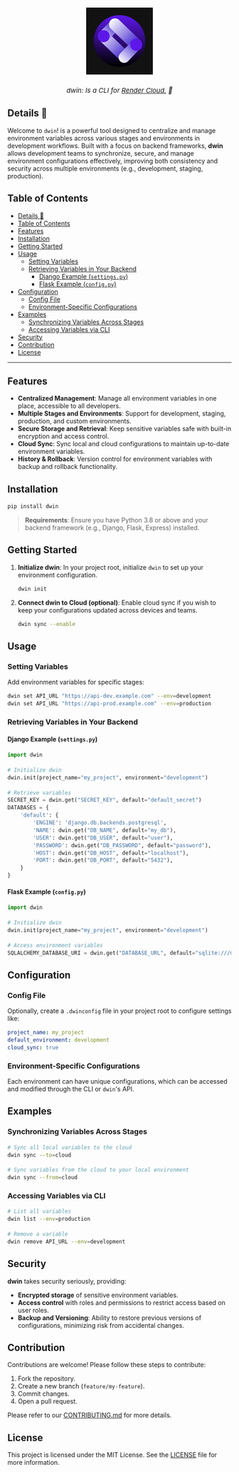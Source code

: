 <h1 align="center">
    <img alt="dwin Logo" width="150px" src="logo/dwin_logo.svg"><br>
</h1>

<div align="center">
<i style="display: block; font-style: italic; font-size:15px;">dwin: Is a CLI for 
<a href="https://render.com/">Render Cloud.</a> 🚀</i>
</div>

## Details 🚀

Welcome to `dwin`! is a powerful tool designed to centralize and manage environment variables across various stages and environments in development workflows. Built with a focus on backend frameworks, **dwin** allows development teams to synchronize, secure, and manage environment configurations effectively, improving both consistency and security across multiple environments (e.g., development, staging, production).

## Table of Contents

- [Details 🚀](#details-)
- [Table of Contents](#table-of-contents)
- [Features](#features)
- [Installation](#installation)
- [Getting Started](#getting-started)
- [Usage](#usage)
  - [Setting Variables](#setting-variables)
  - [Retrieving Variables in Your Backend](#retrieving-variables-in-your-backend)
    - [Django Example (`settings.py`)](#django-example-settingspy)
    - [Flask Example (`config.py`)](#flask-example-configpy)
- [Configuration](#configuration)
  - [Config File](#config-file)
  - [Environment-Specific Configurations](#environment-specific-configurations)
- [Examples](#examples)
  - [Synchronizing Variables Across Stages](#synchronizing-variables-across-stages)
  - [Accessing Variables via CLI](#accessing-variables-via-cli)
- [Security](#security)
- [Contribution](#contribution)
- [License](#license)

---

## Features

- **Centralized Management**: Manage all environment variables in one place, accessible to all developers.
- **Multiple Stages and Environments**: Support for development, staging, production, and custom environments.
- **Secure Storage and Retrieval**: Keep sensitive variables safe with built-in encryption and access control.
- **Cloud Sync**: Sync local and cloud configurations to maintain up-to-date environment variables.
- **History & Rollback**: Version control for environment variables with backup and rollback functionality.

## Installation

```bash
pip install dwin
```

> **Requirements**: Ensure you have Python 3.8 or above and your backend framework (e.g., Django, Flask, Express) installed.

## Getting Started

1. **Initialize dwin**:
   In your project root, initialize `dwin` to set up your environment configuration.

   ```bash
   dwin init
   ```

2. **Connect dwin to Cloud (optional)**:
   Enable cloud sync if you wish to keep your configurations updated across devices and teams.

   ```bash
   dwin sync --enable
   ```

## Usage

### Setting Variables

Add environment variables for specific stages:

```bash
dwin set API_URL "https://api-dev.example.com" --env=development
dwin set API_URL "https://api-prod.example.com" --env=production
```

### Retrieving Variables in Your Backend

#### Django Example (`settings.py`)

```python
import dwin

# Initialize dwin
dwin.init(project_name="my_project", environment="development")

# Retrieve variables
SECRET_KEY = dwin.get("SECRET_KEY", default="default_secret")
DATABASES = {
    'default': {
        'ENGINE': 'django.db.backends.postgresql',
        'NAME': dwin.get("DB_NAME", default="my_db"),
        'USER': dwin.get("DB_USER", default="user"),
        'PASSWORD': dwin.get("DB_PASSWORD", default="password"),
        'HOST': dwin.get("DB_HOST", default="localhost"),
        'PORT': dwin.get("DB_PORT", default="5432"),
    }
}
```

#### Flask Example (`config.py`)

```python
import dwin

# Initialize dwin
dwin.init(project_name="my_project", environment="development")

# Access environment variables
SQLALCHEMY_DATABASE_URI = dwin.get("DATABASE_URL", default="sqlite:///my_local_db.sqlite3")
```

## Configuration

### Config File

Optionally, create a `.dwinconfig` file in your project root to configure settings like:

```yaml
project_name: my_project
default_environment: development
cloud_sync: true
```

### Environment-Specific Configurations

Each environment can have unique configurations, which can be accessed and modified through the CLI or `dwin`'s API.

## Examples

### Synchronizing Variables Across Stages

```bash
# Sync all local variables to the cloud
dwin sync --to=cloud

# Sync variables from the cloud to your local environment
dwin sync --from=cloud
```

### Accessing Variables via CLI

```bash
# List all variables
dwin list --env=production

# Remove a variable
dwin remove API_URL --env=development
```

## Security

**dwin** takes security seriously, providing:
- **Encrypted storage** of sensitive environment variables.
- **Access control** with roles and permissions to restrict access based on user roles.
- **Backup and Versioning**: Ability to restore previous versions of configurations, minimizing risk from accidental changes.

## Contribution

Contributions are welcome! Please follow these steps to contribute:
1. Fork the repository.
2. Create a new branch (`feature/my-feature`).
3. Commit changes.
4. Open a pull request.

Please refer to our [CONTRIBUTING.md](CONTRIBUTING.md) for more details.

## License

This project is licensed under the MIT License. See the [LICENSE](LICENSE) file for more information.